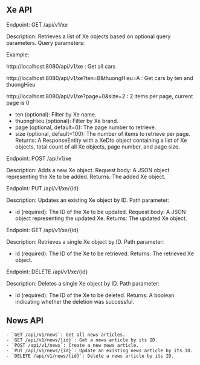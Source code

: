 ## **Xe API**

Endpoint: GET /api/v1/xe 

Description: Retrieves a list of Xe objects based on optional query parameters. Query parameters:

Example: 

http://localhost:8080/api/v1/xe : Get all cars

http://localhost:8080/api/v1/xe?ten=B&thuongHieu=A : Get cars by ten and thuongHieu

http://localhost:8080/api/v1/xe?page=0&size=2 : 2 items per page, current page is 0

-   ten (optional): Filter by Xe name.
-   thuongHieu (optional): Filter by Xe brand.
-   page (optional, default=0): The page number to retrieve.
-   size (optional, default=100): The number of items to retrieve per page. Returns: A ResponseEntity with a XeDto object containing a list of Xe objects, total count of all Xe objects, page number, and page size.

Endpoint: POST /api/v1/xe 

Description: Adds a new Xe object. Request body: A JSON object representing the Xe to be added. Returns: The added Xe object.

Endpoint: PUT /api/v1/xe/{id} 

Description: Updates an existing Xe object by ID. Path parameter:

-   id (required): The ID of the Xe to be updated. Request body: A JSON object representing the updated Xe. Returns: The updated Xe object.

Endpoint: GET /api/v1/xe/{id} 

Description: Retrieves a single Xe object by ID. Path parameter:

-   id (required): The ID of the Xe to be retrieved. Returns: The retrieved Xe object.

Endpoint: DELETE /api/v1/xe/{id} 

Description: Deletes a single Xe object by ID. Path parameter:

-   id (required): The ID of the Xe to be deleted. Returns: A boolean indicating whether the deletion was successful.

## News API
```
- `GET /api/v1/news`: Get all news articles.
- `GET /api/v1/news/{id}`: Get a news article by its ID.
- `POST /api/v1/news`: Create a new news article.
- `PUT /api/v1/news/{id}`: Update an existing news article by its ID.
- `DELETE /api/v1/news/{id}`: Delete a news article by its ID.
```
